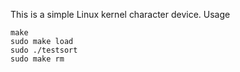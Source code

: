 
This is a simple Linux kernel character device.
Usage 

    make
    sudo make load
    sudo ./testsort
    sudo make rm

